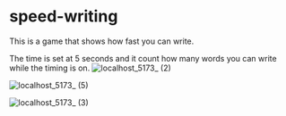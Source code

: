 # speed-writing

This is a game that shows how fast you can write.

The time is set at 5 seconds and it count how many words you can write while the timing is on.
![localhost_5173_ (2)](https://github.com/HawaJeme/speed-writing/assets/114367493/8cfb3e9d-6359-4093-af9f-b02f00f427ee)

![localhost_5173_ (5)](https://github.com/HawaJeme/speed-writing/assets/114367493/3e8ae2f1-ccfb-4807-a860-9832a7c6b938)

![localhost_5173_ (3)](https://github.com/HawaJeme/speed-writing/assets/114367493/ea9c0dfe-65d0-453f-a43a-90b7b0b78f2d)
